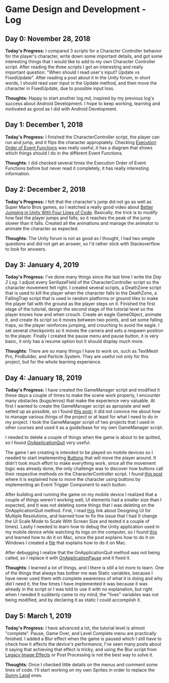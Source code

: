 # Game Design and Development - Log

## Day 0: November 28, 2018
**Today's Progress:** I compared 3 scripts for a Character Controller behavior for the player's character, write down some important details, and got some interesting things that I would like to add to my own Character Controller script. After reading the three scripts I got an interesting and really important question: "When should I read user's input? Update vs FixedUpdate". After reading a post about it in the Unity forum, in short words, I should read user input in the Update method, and then move the character in FixedUpdate, due to possible input loss.

**Thoughts:** Happy to start another log.md, inspired by my previous log's success about Android Development. I hope to keep working, learning and motivated as good as I did with Android Development.

## Day 1: December 1, 2018
**Today's Progress:** I finished the CharacterController script, the player can run and jump, and it flips the character appropiately. Checking [Execution Order of Event Functions](https://docs.unity3d.com/Manual/ExecutionOrder.html) was really useful, it has a diagram that shows which things should I do in the different Event Functions.

**Thoughts**: I did checked several times the Execution Order of Event Functions before but never read it completely, it has really interesting information.

## Day 2: December 2, 2018
**Today's Progress:** I felt that the character's jump did not go as well as Super Mario Bros games, so I watched a really good video about [Better Jumping in Unity With Four Lines of Code](https://www.youtube.com/watch?v=7KiK0Aqtmzc&t=601s). Basically, the trick is to modify how fast the player jumps and falls; so it reaches the peak of the jump slower than it falls. Created all the animations and manage the animator to animate the character as expected.

**Thoughts**: The Unity forum is not as good as I thought, I had two simple questions and did not get an answer, so I'd rather stick with Stackoverflow to look for answers.

## Day 3: January 4, 2019
**Today's Progress:** I've done many things since the last time I write the *Day 2 Log*. I adjust every SeriliazeField of the CharacterController script so the character movement felt right. I created several scripts, a DeathZone script that is used to kill the player when the character falls to the DeathZone, a FallingTrap script that is used in random platforms or ground tiles to make the player fall with the ground as the player steps on it. Finished the first stage of the tutorial, design the second stage of the tutorial level so the player knows how and when crouch. Create an eagle GameObject, animate it, and create its script so it moves between two points, and set some falling traps, so the player reinforces jumping, and crouching to avoid the eagle. I set several checkpoints so it moves the camera and sets a respawn position to the player. Finally I created the pause menu and pause button, it is very basic, it only has a resume option but it should display much more. 
 
**Thoughts**: There are so many things I have to work on, such as TextMesh Pro, ProBuilder, and Particle System. They are useful not only for this project, but for the whole learning experience.

## Day 4: January 18, 2019
**Today's Progress:** I have created the GameManager script and modified it these days a couple of times to make the scene work properly, I encounter many obstacles (bugs/erros) that make the experience very valuable. At first I wanted to create the GameManager script as apropiate and well setted up as possible, so I found [this post](https://answers.unity.com/questions/1124691/creating-a-proper-game-manager.html); it did not convice me about how to manage various things of the project or at least for what I need to do in my project. I took the GameManager script of two projects that I used in other courses and used it as a guide/base for my own GameManager script. 

I needed to delete a couple of things when the game is about to be quitted, so I found [OnApplicationQuit](https://docs.unity3d.com/ScriptReference/MonoBehaviour.OnApplicationQuit.html) very useful.

The game I am creating is intended to be played on mobile devices so I needed to start implementing [Buttons](https://docs.unity3d.com/ScriptReference/UI.Button.html) that will move the player around. It didn't took much effort to make everything work, since all the movement logic was already done, the only challenge was to discover how buttons call their respective methods on the CharacterController script. I found [this post](https://answers.unity.com/questions/911698/moving-character-with-touch-buttons-android.html) where it is explained how to move the character using buttons by implementing an Event Trigger Component to each button.

After building and running the game on my mobile device I realized that a couple of things weren't working well, UI elements had a smaller size than I expected, and It was not deleting some things that I was deleting on the OnApplicationQuit method. First, I read [this](https://docs.unity3d.com/Manual/HOWTO-UIMultiResolution.html) link about Designing UI for Multiple Resolutions, and learned how to fix the issue that I had (I change the UI Scale Mode to Scale With Screen Size and tested it a couple of times). Lastly I needed to learn how to debug the Unity application used in my mobile device while watching its logs on the computer, so I found [this](https://forum.unity.com/threads/how-to-capturing-device-logs-on-android.528680/) and learned how to do it on Mac, since the post explains how to do it on Windows I created a [file](https://github.com/juanborgesv/Game-Design-and-Development/blob/master/debug-android-mac.md) that explains how to do it on Mac.

After debugging I realize that the OnApplicationQuit method was not being called, so I replace it with [OnApplicationPause](https://docs.unity3d.com/ScriptReference/MonoBehaviour.OnApplicationPause.html) and it fixed it.

**Thoughts**: I learned a lot of things, and I there is still a lot more to learn. One of the things that always has bother me was Static variables, because I have never used them with complete awareness of what it is doing and why did I need it, the few times I have implemented it was because it was already in the script or I was told to use it with no explanation, but right when I needed It suddenly came to my mind, the "lives" variables was not being modified, and by declaring it as static I could accomplish it.

## Day 5: March 1, 2019
**Today's Progress:** I have advanced a lot, the tutorial level is almost "complete". Pause, Game Over, and Level Complete menu are practically finished. I added a Blur effect when the game is paused which I still have to check how it affects the device's performance, I've seen many posts about it saying that achieving that effect is tricky, and using the Blur script from [Legacy Image Effects](https://assetstore.unity.com/packages/essentials/legacy-image-effects-83913) or Post Processing is not the best way to solve it.
 
**Thoughts**: Once I checked little details on the menus and comment some lines of code. I'll start working on my own Sprites in order to replace the [Sunny Land](https://assetstore.unity.com/packages/2d/characters/sunny-land-103349) ones.
